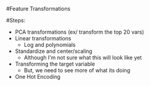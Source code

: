 #Feature Transformations 



#Steps:
* PCA transformations (ex/ transform the top 20 vars)
* Linear transformations
    * Log and polynomials 
* Standardize and center/scaling 
    * Although I'm not sure what this will look like yet
* Transforming the target variable 
    * But, we need to see more of what its doing 
* One Hot Encoding
